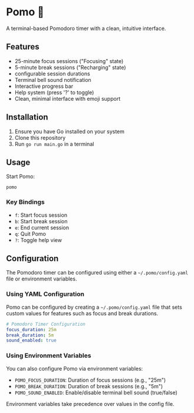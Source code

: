 # Pomo 🍅

A terminal-based Pomodoro timer with a clean, intuitive interface.

## Features

- 25-minute focus sessions ("Focusing" state)
- 5-minute break sessions ("Recharging" state)
- configurable session durations
- Terminal bell sound notification
- Interactive progress bar
- Help system (press '?' to toggle)
- Clean, minimal interface with emoji support

## Installation

1. Ensure you have Go installed on your system
2. Clone this repository
3. Run `go run main.go` in a terminal

## Usage

Start Pomo:

```shell
pomo
```

### Key Bindings
- `f`: Start focus session
- `b`: Start break session
- `e`: End current session
- `q`: Quit Pomo
- `?`: Toggle help view

## Configuration

The Pomodoro timer can be configured using either a `~/.pomo/config.yaml` file or environment variables.

### Using YAML Configuration

Pomo can be configured by creating a `~/.pomo/config.yaml` file that sets custom values for features such as focus and break durations.

```yaml
# Pomodoro Timer Configuration
focus_duration: 25m
break_duration: 5m
sound_enabled: true
```

### Using Environment Variables

You can also configure Pomo via environment variables:

- `POMO_FOCUS_DURATION`: Duration of focus sessions (e.g., "25m")
- `POMO_BREAK_DURATION`: Duration of break sessions (e.g., "5m")
- `POMO_SOUND_ENABLED`: Enable/disable terminal bell sound (true/false)

Environment variables take precedence over values in the config file.
